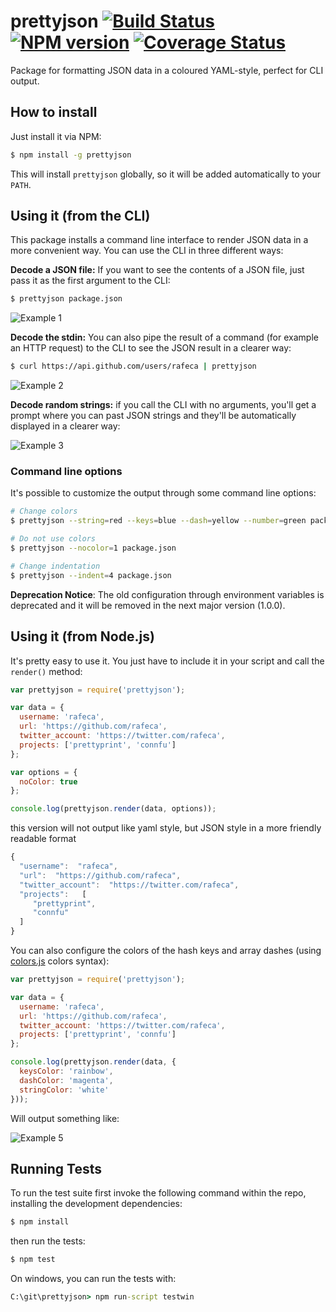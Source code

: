 # prettyjson [![Build Status](https://secure.travis-ci.org/rafeca/prettyjson.png)](http://travis-ci.org/rafeca/prettyjson) [![NPM version](https://badge.fury.io/js/prettyjson.png)](http://badge.fury.io/js/prettyjson) [![Coverage Status](https://coveralls.io/repos/rafeca/prettyjson/badge.png?branch=master)](https://coveralls.io/r/rafeca/prettyjson?branch=master)

Package for formatting JSON data in a coloured YAML-style, perfect for CLI output.

## How to install

Just install it via NPM:

```bash
$ npm install -g prettyjson
```

This will install `prettyjson` globally, so it will be added automatically
to your `PATH`.

## Using it (from the CLI)

This package installs a command line interface to render JSON data in a more
convenient way. You can use the CLI in three different ways:

**Decode a JSON file:** If you want to see the contents of a JSON file, just pass
it as the first argument to the CLI:

```bash
$ prettyjson package.json
```

![Example 1](https://raw.github.com/rafeca/prettyjson/master/images/example3.png)

**Decode the stdin:** You can also pipe the result of a command (for example an
HTTP request) to the CLI to see the JSON result in a clearer way:

```bash
$ curl https://api.github.com/users/rafeca | prettyjson
```

![Example 2](https://raw.github.com/rafeca/prettyjson/master/images/example4.png)

**Decode random strings:** if you call the CLI with no arguments, you'll get a
prompt where you can past JSON strings and they'll be automatically displayed in a clearer way:

![Example 3](https://raw.github.com/rafeca/prettyjson/master/images/example5.png)

### Command line options

It's possible to customize the output through some command line options:

```bash
# Change colors
$ prettyjson --string=red --keys=blue --dash=yellow --number=green package.json

# Do not use colors
$ prettyjson --nocolor=1 package.json

# Change indentation
$ prettyjson --indent=4 package.json
```

**Deprecation Notice**: The old configuration through environment variables is
deprecated and it will be removed in the next major version (1.0.0).

## Using it (from Node.js)

It's pretty easy to use it. You just have to include it in your script and call
the `render()` method:

```javascript
var prettyjson = require('prettyjson');

var data = {
  username: 'rafeca',
  url: 'https://github.com/rafeca',
  twitter_account: 'https://twitter.com/rafeca',
  projects: ['prettyprint', 'connfu']
};

var options = {
  noColor: true
};

console.log(prettyjson.render(data, options));
```

this version will not output like yaml style, but JSON style in a more friendly readable format

```javascript
{
  "username":  "rafeca",
  "url":  "https://github.com/rafeca",
  "twitter_account":  "https://twitter.com/rafeca",
  "projects":   [
     "prettyprint",
     "connfu"
  ]
}
```

You can also configure the colors of the hash keys and array dashes
(using [colors.js](https://github.com/Marak/colors.js) colors syntax):

```javascript
var prettyjson = require('prettyjson');

var data = {
  username: 'rafeca',
  url: 'https://github.com/rafeca',
  twitter_account: 'https://twitter.com/rafeca',
  projects: ['prettyprint', 'connfu']
};

console.log(prettyjson.render(data, {
  keysColor: 'rainbow',
  dashColor: 'magenta',
  stringColor: 'white'
}));
```

Will output something like:

![Example 5](https://raw.github.com/rafeca/prettyjson/master/images/example2.png)

## Running Tests

To run the test suite first invoke the following command within the repo,
installing the development dependencies:

```bash
$ npm install
```

then run the tests:

```bash
$ npm test
```

On windows, you can run the tests with:

```cmd
C:\git\prettyjson> npm run-script testwin
```
